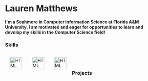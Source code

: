 <!DOCTYPE html>
<html lang="en">
  <body>
    <h1>Lauren Matthews </h1>
    <p>
      <b>I'm a Sophmore in Computer Information Science at Florida A&M University. I am motivated and eager for opportunities to learn and devolop my skills in the Computer Science field!</b>
    </p>
    <h3>Skills</h3>
    <img align="left" alt="HTML" width="40px" style="padding: 15px;" src="https://cdn.jsdelivr.net/gh/devicons/devicon/icons/cplusplus/cplusplus-original.svg"/>
    <img align="left" alt="HTML" width="40px" style="padding: 15px;" src="https://cdn.jsdelivr.net/gh/devicons/devicon/icons/java/java-original-wordmark.svg"/>
  <img align="left" alt="HTML" width="40px" style="padding: 15px;" src="https://cdn.jsdelivr.net/gh/devicons/devicon/icons/html5/html5-original.svg"/>
    <br><br><p><h3>Projects</h3></p>
  </body>
</html>
  
<!--
**laurenmatt14151/laurenmatt14151** is a ✨ _special_ ✨ repository because its `README.md` (this file) appears on your GitHub profile.

Here are some ideas to get you started:

- 🔭 I’m currently working on ...
- 🌱 I’m currently learning ...
- 👯 I’m looking to collaborate on ...
- 🤔 I’m looking for help with ...
- 💬 Ask me about ...
- 📫 How to reach me: ...
- 😄 Pronouns: ...
- ⚡ Fun fact: ...
-->
